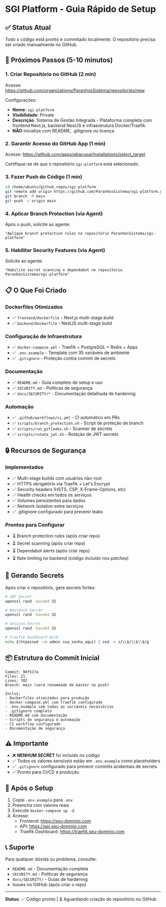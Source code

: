 # SGI Platform - Guia Rápido de Setup

## ✅ Status Atual

Todo o código está pronto e commitado localmente. O repositório precisa ser criado manualmente no GitHub.

## 🚀 Próximos Passos (5-10 minutos)

### 1. Criar Repositório no GitHub (2 min)

Acesse: https://github.com/organizations/ParanhosSistema/repositories/new

Configurações:
- **Nome**: `sgi-platform`
- **Visibilidade**: Private
- **Descrição**: Sistema de Gestão Integrada - Plataforma completa com frontend Next.js, backend NestJS e infraestrutura Docker/Traefik
- **NÃO** inicialize com README, .gitignore ou licença

### 2. Garantir Acesso do GitHub App (1 min)

Acesse: https://github.com/apps/abacusai/installations/select_target

Certifique-se de que o repositório `sgi-platform` está selecionado.

### 3. Fazer Push do Código (1 min)

```bash
cd /home/ubuntu/github_repos/sgi-platform
git remote add origin https://github.com/ParanhosSistema/sgi-platform.git
git branch -M main
git push -u origin main
```

### 4. Aplicar Branch Protection (via Agent)

Após o push, solicite ao agente:
```
"Aplique branch protection rules no repositório ParanhosSistema/sgi-platform"
```

### 5. Habilitar Security Features (via Agent)

Solicite ao agente:
```
"Habilite secret scanning e dependabot no repositório ParanhosSistema/sgi-platform"
```

## 📋 O Que Foi Criado

### Dockerfiles Otimizados
- ✅ `frontend/Dockerfile` - Next.js multi-stage build
- ✅ `backend/Dockerfile` - NestJS multi-stage build

### Configuração de Infraestrutura
- ✅ `docker-compose.yml` - Traefik + PostgreSQL + Redis + Apps
- ✅ `.env.example` - Template com 35 variáveis de ambiente
- ✅ `.gitignore` - Proteção contra commit de secrets

### Documentação
- ✅ `README.md` - Guia completo de setup e uso
- ✅ `SECURITY.md` - Políticas de segurança
- ✅ `docs/SECURITY/*` - Documentação detalhada de hardening

### Automação
- ✅ `.github/workflows/ci.yml` - CI automático em PRs
- ✅ `scripts/branch_protection.sh` - Script de proteção de branch
- ✅ `scripts/run_gitleaks.sh` - Scanner de secrets
- ✅ `scripts/rotate_jwt.sh` - Rotação de JWT secrets

## 🔒 Recursos de Segurança

### Implementados
- ✅ Multi-stage builds com usuários não-root
- ✅ HTTPS obrigatório via Traefik + Let's Encrypt
- ✅ Security headers (HSTS, CSP, X-Frame-Options, etc)
- ✅ Health checks em todos os serviços
- ✅ Volumes persistentes para dados
- ✅ Network isolation entre serviços
- ✅ .gitignore configurado para prevenir leaks

### Prontos para Configurar
- ⏳ Branch protection rules (após criar repo)
- ⏳ Secret scanning (após criar repo)
- ⏳ Dependabot alerts (após criar repo)
- ⏳ Rate limiting no backend (código incluído nos patches)

## 🔐 Gerando Secrets

Após criar o repositório, gere secrets fortes:

```bash
# JWT Secret
openssl rand -base64 32

# NextAuth Secret
openssl rand -base64 32

# Session Secret
openssl rand -base64 32

# Traefik Dashboard Auth
echo $(htpasswd -nb admin sua_senha_aqui) | sed -e s/\\$/\\$\\$/g
```

## 📦 Estrutura do Commit Inicial

```
Commit: 96f517a
Files: 21
Lines: 702
Branch: main (será renomeado de master no push)

Inclui:
- Dockerfiles otimizados para produção
- docker-compose.yml com Traefik configurado
- .env.example com todas as variáveis necessárias
- .gitignore completo
- README.md com documentação
- Scripts de segurança e automação
- CI workflow configurado
- Documentação de segurança
```

## ⚠️ Importante

- ❌ **NENHUM SECRET** foi incluído no código
- ✅ Todos os valores sensíveis estão em `.env.example` como placeholders
- ✅ `.gitignore` configurado para prevenir commits acidentais de secrets
- ✅ Pronto para CI/CD e produção

## 🎯 Após o Setup

1. Copie `.env.example` para `.env`
2. Preencha com valores reais
3. Execute `docker-compose up -d`
4. Acesse:
   - Frontend: https://seu-dominio.com
   - API: https://api.seu-dominio.com
   - Traefik Dashboard: https://traefik.seu-dominio.com

## 📞 Suporte

Para qualquer dúvida ou problema, consulte:
- `README.md` - Documentação completa
- `SECURITY.md` - Políticas de segurança
- `docs/SECURITY/` - Guias de hardening
- Issues no GitHub (após criar o repo)

---

**Status**: ✅ Código pronto | ⏳ Aguardando criação do repositório no GitHub
